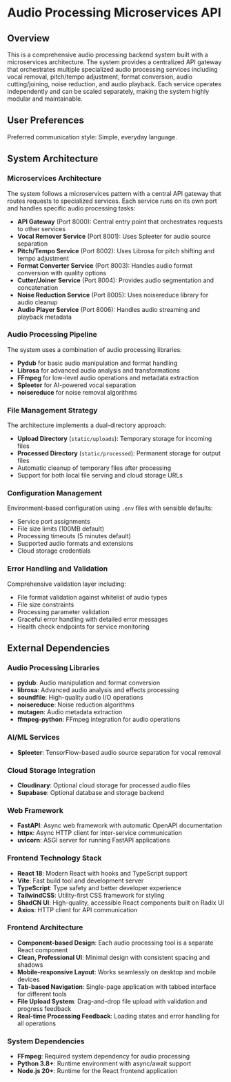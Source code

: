 # Audio Processing Microservices API

## Overview

This is a comprehensive audio processing backend system built with a microservices architecture. The system provides a centralized API gateway that orchestrates multiple specialized audio processing services including vocal removal, pitch/tempo adjustment, format conversion, audio cutting/joining, noise reduction, and audio playback. Each service operates independently and can be scaled separately, making the system highly modular and maintainable.

## User Preferences

Preferred communication style: Simple, everyday language.

## System Architecture

### Microservices Architecture
The system follows a microservices pattern with a central API gateway that routes requests to specialized services. Each service runs on its own port and handles specific audio processing tasks:

- **API Gateway** (Port 8000): Central entry point that orchestrates requests to other services
- **Vocal Remover Service** (Port 8001): Uses Spleeter for audio source separation
- **Pitch/Tempo Service** (Port 8002): Uses Librosa for pitch shifting and tempo adjustment
- **Format Converter Service** (Port 8003): Handles audio format conversion with quality options
- **Cutter/Joiner Service** (Port 8004): Provides audio segmentation and concatenation
- **Noise Reduction Service** (Port 8005): Uses noisereduce library for audio cleanup
- **Audio Player Service** (Port 8006): Handles audio streaming and playback metadata

### Audio Processing Pipeline
The system uses a combination of audio processing libraries:
- **Pydub** for basic audio manipulation and format handling
- **Librosa** for advanced audio analysis and transformations
- **FFmpeg** for low-level audio operations and metadata extraction
- **Spleeter** for AI-powered vocal separation
- **noisereduce** for noise removal algorithms

### File Management Strategy
The architecture implements a dual-directory approach:
- **Upload Directory** (`static/uploads`): Temporary storage for incoming files
- **Processed Directory** (`static/processed`): Permanent storage for output files
- Automatic cleanup of temporary files after processing
- Support for both local file serving and cloud storage URLs

### Configuration Management
Environment-based configuration using `.env` files with sensible defaults:
- Service port assignments
- File size limits (100MB default)
- Processing timeouts (5 minutes default)
- Supported audio formats and extensions
- Cloud storage credentials

### Error Handling and Validation
Comprehensive validation layer including:
- File format validation against whitelist of audio types
- File size constraints
- Processing parameter validation
- Graceful error handling with detailed error messages
- Health check endpoints for service monitoring

## External Dependencies

### Audio Processing Libraries
- **pydub**: Audio manipulation and format conversion
- **librosa**: Advanced audio analysis and effects processing
- **soundfile**: High-quality audio I/O operations
- **noisereduce**: Noise reduction algorithms
- **mutagen**: Audio metadata extraction
- **ffmpeg-python**: FFmpeg integration for audio operations

### AI/ML Services
- **Spleeter**: TensorFlow-based audio source separation for vocal removal

### Cloud Storage Integration
- **Cloudinary**: Optional cloud storage for processed audio files
- **Supabase**: Optional database and storage backend

### Web Framework
- **FastAPI**: Async web framework with automatic OpenAPI documentation
- **httpx**: Async HTTP client for inter-service communication
- **uvicorn**: ASGI server for running FastAPI applications

### Frontend Technology Stack
- **React 18**: Modern React with hooks and TypeScript support
- **Vite**: Fast build tool and development server
- **TypeScript**: Type safety and better developer experience
- **TailwindCSS**: Utility-first CSS framework for styling
- **ShadCN UI**: High-quality, accessible React components built on Radix UI
- **Axios**: HTTP client for API communication

### Frontend Architecture
- **Component-based Design**: Each audio processing tool is a separate React component
- **Clean, Professional UI**: Minimal design with consistent spacing and shadows
- **Mobile-responsive Layout**: Works seamlessly on desktop and mobile devices
- **Tab-based Navigation**: Single-page application with tabbed interface for different tools
- **File Upload System**: Drag-and-drop file upload with validation and progress feedback
- **Real-time Processing Feedback**: Loading states and error handling for all operations

### System Dependencies
- **FFmpeg**: Required system dependency for audio processing
- **Python 3.8+**: Runtime environment with async/await support
- **Node.js 20+**: Runtime for the React frontend application